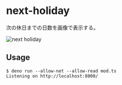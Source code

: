 # next-holiday

次の休日までの日数を画像で表示する。

![next holiday](https://e1-1hour-012-next-holiday.deno.dev/)

## Usage

```
$ deno run --allow-net --allow-read mod.ts
Listening on http://localhost:8000/
```
